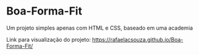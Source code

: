# Boa-Forma-Fit
Um projeto simples apenas com HTML e CSS, baseado em uma academia

Link para visualização do projeto:
https://rafaelacsouza.github.io/Boa-Forma-Fit/

